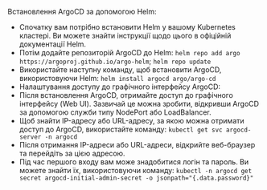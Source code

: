 Встановлення ArgoCD за допомогою Helm:
- Спочатку вам потрібно встановити Helm у вашому Kubernetes кластері. Ви можете знайти інструкції щодо цього в офіційній документації Helm.
- Потім додайте репозиторій ArgoCD до Helm:
 `helm repo add argo https://argoproj.github.io/argo-helm`;
 `helm repo update`
- Використайте наступну команду, щоб встановити ArgoCD, використовуючи Helm:
  `helm install argocd argo/argo-cd`
- Налаштування доступу до графічного інтерфейсу ArgoCD:
- Після встановлення ArgoCD, отримайте доступ до графічного інтерфейсу (Web UI). Зазвичай це можна зробити, відкривши ArgoCD за допомогою служби типу NodePort або LoadBalancer.
- Щоб знайти IP-адресу або URL-адресу, за якою можна отримати доступ до ArgoCD, використайте команду:
  `kubectl get svc argocd-server -n argocd`
- Після отримання IP-адреси або URL-адреси, відкрийте веб-браузер та перейдіть за цією адресою.
- Під час першого входу вам може знадобитися логін та пароль. Ви можете знайти їх, використовуючи команду:
  `kubectl -n argocd get secret argocd-initial-admin-secret -o jsonpath="{.data.password}"` 
